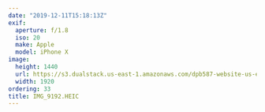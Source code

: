 ```yaml
---
date: "2019-12-11T15:18:13Z"
exif:
  aperture: f/1.8
  iso: 20
  make: Apple
  model: iPhone X
image:
  height: 1440
  url: https://s3.dualstack.us-east-1.amazonaws.com/dpb587-website-us-east-1/asset/gallery/2019-south-america/25b6b26b-1e4e-5fdb-df19-12ba58b63cae~1920.jpg
  width: 1920
ordering: 33
title: IMG_9192.HEIC
---
```


